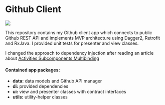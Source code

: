 # Github Client
![](https://i.imgur.com/dV87vv7.png)

This repository contains my Github client app which connects to public Github REST API and implements MVP architecture using Dagger2, Retrofit and RxJava. I provided unit tests for presenter and view classes.

I changed the approach to dependency injection after reading an article about [Activities Subcomponents Multibinding](https://medium.com/azimolabs/activities-subcomponents-multibinding-in-dagger-2-85d6053d6a95)

#### Contained app packages:
  - **data:** data models and Github API manager
  - **di:** provided dependencies
  - **ui:** view and presenter classes with contract interfaces
  - **utils:** utility-helper classes
